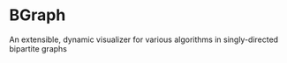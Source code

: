 BGraph
======

An extensible, dynamic visualizer for various algorithms in singly-directed bipartite graphs
